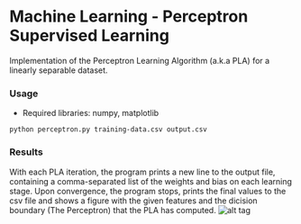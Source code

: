 # Machine Learning - Perceptron Supervised Learning
Implementation of the Perceptron Learning Algorithm (a.k.a PLA) for a linearly separable dataset.

### Usage

* Required libraries: numpy, matplotlib

```
python perceptron.py training-data.csv output.csv
```
### Results
With each PLA iteration, the program prints a new line to the output file, containing a comma-separated list of the weights and bias on each learning stage. Upon convergence, the program stops, prints the final values to the csv file and shows a figure with the given features and the dicision boundary (The Perceptron) that the PLA has computed.
![alt tag](http://www.supergramm.com/media/images/github/perceptron.png)
